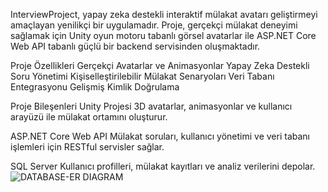 InterviewProject, yapay zeka destekli interaktif mülakat avatarı geliştirmeyi amaçlayan yenilikçi bir uygulamadır. Proje, gerçekçi mülakat deneyimi sağlamak için Unity oyun motoru tabanlı görsel avatarlar ile ASP.NET Core Web API tabanlı güçlü bir backend servisinden oluşmaktadır.

Proje Özellikleri
Gerçekçi Avatarlar ve Animasyonlar
Yapay Zeka Destekli Soru Yönetimi
Kişiselleştirilebilir Mülakat Senaryoları
Veri Tabanı Entegrasyonu
Gelişmiş Kimlik Doğrulama

Proje Bileşenleri
Unity Projesi
3D avatarlar, animasyonlar ve kullanıcı arayüzü ile mülakat ortamını oluşturur.

ASP.NET Core Web API
Mülakat soruları, kullanıcı yönetimi ve veri tabanı işlemleri için RESTful servisler sağlar.

SQL Server
Kullanıcı profilleri, mülakat kayıtları ve analiz verilerini depolar.
![DATABASE-ER DIAGRAM](images/ekran_goruntusu.png)


